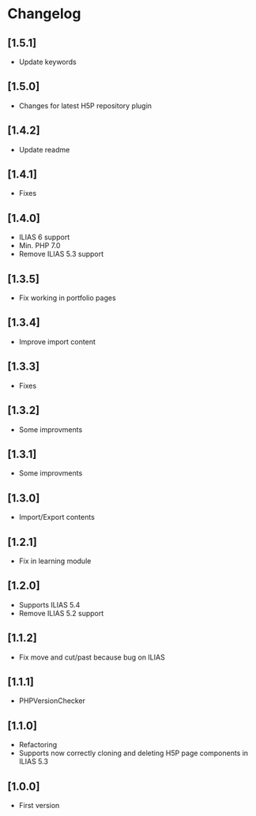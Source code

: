 # Changelog

## [1.5.1]
- Update keywords

## [1.5.0]
- Changes for latest H5P repository plugin

## [1.4.2]
- Update readme

## [1.4.1]
- Fixes

## [1.4.0]
- ILIAS 6 support
- Min. PHP 7.0
- Remove ILIAS 5.3 support

## [1.3.5]
- Fix working in portfolio pages

## [1.3.4]
- Improve import content

## [1.3.3]
- Fixes

## [1.3.2]
- Some improvments

## [1.3.1]
- Some improvments

## [1.3.0]
- Import/Export contents

## [1.2.1]
- Fix in learning module

## [1.2.0]
- Supports ILIAS 5.4
- Remove ILIAS 5.2 support

## [1.1.2]
- Fix move and cut/past because bug on ILIAS

## [1.1.1]
- PHPVersionChecker

## [1.1.0]
- Refactoring
- Supports now correctly cloning and deleting H5P page components in ILIAS 5.3

## [1.0.0]
- First version
